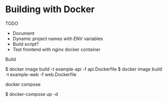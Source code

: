 # Building with Docker

TODO

- Document
- Dynamic project names with ENV variables
- Build script?
- Test frontend with nginx docker container

Build

$ docker image build -t example-api -f api.Dockerfile
$ docker image build -t example-web -f web.Dockerfile

docker compose

\$ docker-compose up -d
